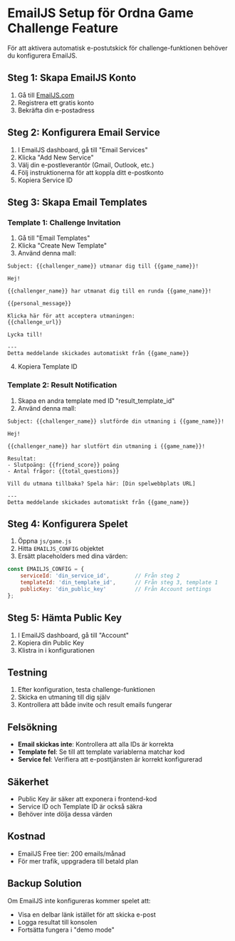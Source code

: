 # EmailJS Setup för Ordna Game Challenge Feature

För att aktivera automatisk e-postutskick för challenge-funktionen behöver du konfigurera EmailJS.

## Steg 1: Skapa EmailJS Konto

1. Gå till [EmailJS.com](https://www.emailjs.com/)
2. Registrera ett gratis konto
3. Bekräfta din e-postadress

## Steg 2: Konfigurera Email Service

1. I EmailJS dashboard, gå till "Email Services"
2. Klicka "Add New Service"
3. Välj din e-postleverantör (Gmail, Outlook, etc.)
4. Följ instruktionerna för att koppla ditt e-postkonto
5. Kopiera Service ID

## Steg 3: Skapa Email Templates

### Template 1: Challenge Invitation
1. Gå till "Email Templates"
2. Klicka "Create New Template"
3. Använd denna mall:

```
Subject: {{challenger_name}} utmanar dig till {{game_name}}!

Hej!

{{challenger_name}} har utmanat dig till en runda {{game_name}}!

{{personal_message}}

Klicka här för att acceptera utmaningen:
{{challenge_url}}

Lycka till!

---
Detta meddelande skickades automatiskt från {{game_name}}
```

4. Kopiera Template ID

### Template 2: Result Notification
1. Skapa en andra template med ID "result_template_id"
2. Använd denna mall:

```
Subject: {{challenger_name}} slutförde din utmaning i {{game_name}}!

Hej!

{{challenger_name}} har slutfört din utmaning i {{game_name}}!

Resultat:
- Slutpoäng: {{friend_score}} poäng
- Antal frågor: {{total_questions}}

Vill du utmana tillbaka? Spela här: [Din spelwebbplats URL]

---
Detta meddelande skickades automatiskt från {{game_name}}
```

## Steg 4: Konfigurera Spelet

1. Öppna `js/game.js`
2. Hitta `EMAILJS_CONFIG` objektet
3. Ersätt placeholders med dina värden:

```javascript
const EMAILJS_CONFIG = {
    serviceId: 'din_service_id',        // Från steg 2
    templateId: 'din_template_id',      // Från steg 3, template 1
    publicKey: 'din_public_key'         // Från Account settings
};
```

## Steg 5: Hämta Public Key

1. I EmailJS dashboard, gå till "Account"
2. Kopiera din Public Key
3. Klistra in i konfigurationen

## Testning

1. Efter konfiguration, testa challenge-funktionen
2. Skicka en utmaning till dig själv
3. Kontrollera att både invite och result emails fungerar

## Felsökning

- **Email skickas inte**: Kontrollera att alla IDs är korrekta
- **Template fel**: Se till att template variablerna matchar kod
- **Service fel**: Verifiera att e-posttjänsten är korrekt konfigurerad

## Säkerhet

- Public Key är säker att exponera i frontend-kod
- Service ID och Template ID är också säkra
- Behöver inte dölja dessa värden

## Kostnad

- EmailJS Free tier: 200 emails/månad
- För mer trafik, uppgradera till betald plan

## Backup Solution

Om EmailJS inte konfigureras kommer spelet att:
- Visa en delbar länk istället för att skicka e-post
- Logga resultat till konsolen
- Fortsätta fungera i "demo mode"
